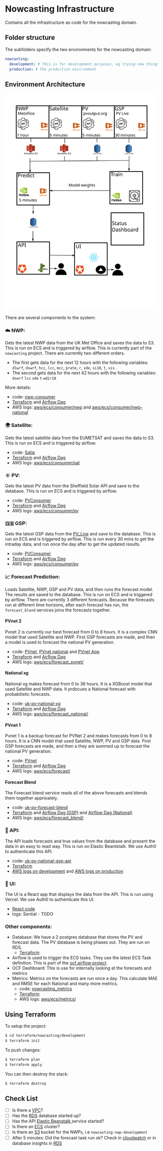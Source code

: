 # Nowcasting Infrastructure

Contains all the infrastructure as code for the nowcasting domain.

## Folder structure

The subfolders specify the two environments for the nowcasting domain:

```yaml
nowcasting:
  development: # This is for development purposes, eg trying new things out. It is not meant to be up 100% of the time.
  production: # The production environment
```

##  Environment Architecture

![Nowcasting](../../assets/nowcasting-domain.svg)


There are several components to the system:
### ☁️ NWP: 
Gets the latest NWP data from the UK Met Office and saves the data to S3. This is run on ECS and is triggered by airflow. This is currently part of the `nowcasting` project. There are currently two different orders. 
- The first gets data for the next 12 hours with the following variables: `dlwrf`, `dswrf`, `hcc`, `lcc`, `mcc`, `prate`, `r`, `sde`, `si10`, `t`, `vis` .
- The second gets data for the next 42 hours with the following variables:  `dswrf` `lcc` `sde` `t` `wdir10`

More details:
   - code: [nwp-consumer](https://github.com/openclimatefix/nwp-consumer)
   - [Terraform](https://github.com/openclimatefix/ocf-infrastructure/tree/main/terraform/modules/services/nwp) 
and [Airflow Dag](https://github.com/openclimatefix/ocf-infrastructure/blob/main/terraform/modules/services/airflow/dags/nwp-dag.py)
   - AWS logs: [aws/ecs/consumer/nwp](https://eu-west-1.console.aws.amazon.com/cloudwatch/home?region=eu-west-1#logsV2:log-groups/log-group/$252Faws$252Fecs$252Fconsumer$252Fnwp$252F) 
and [aws/ecs/consumer/nwp-national](https://eu-west-1.console.aws.amazon.com/cloudwatch/home?region=eu-west-1#logsV2:log-groups/log-group/$252Faws$252Fecs$252Fconsumer$252Fnwp-national$252F) 
### 🌍  Satellite: 
Gets the latest satellite data from the EUMETSAT and saves the data to S3. This is run on ECS and is triggered by airflow. 
   - code: [Satip](https://github.com/openclimatefix/Satip)
   - [Terraform](https://github.com/openclimatefix/ocf-infrastructure/tree/main/terraform/modules/services/sat) 
  and [Airflow Dag](https://github.com/openclimatefix/ocf-infrastructure/blob/main/terraform/modules/services/airflow/dags/satellite-dag.py)
  - AWS logs: [aws/ecs/consumer/sat](https://eu-west-1.console.aws.amazon.com/cloudwatch/home?region=eu-west-1#logsV2:log-groups/log-group/$252Faws$252Fecs$252Fconsumer$252Fsat$252F) 
### ☀️ PV: 
Gets the latest PV data from the Sheffield Solar API and save to the database. This is run on ECS and is triggered by airflow. 
   - code: [PVConsumer](https://github.com/openclimatefix/PVConsumer)
   - [Terraform](https://github.com/openclimatefix/ocf-infrastructure/tree/main/terraform/modules/services/pv)
and [Airflow Dag](https://github.com/openclimatefix/ocf-infrastructure/blob/main/terraform/modules/services/airflow/dags/pv-dag.py)
   - AWS logs: [aws/ecs/consumer/pv](https://eu-west-1.console.aws.amazon.com/cloudwatch/home?region=eu-west-1#logsV2:log-groups/log-group/$252Faws$252Fecs$252Fconsumer$252Fpv$252F) 

### 🇬🇧 GSP: 
Gets the latest GSP data from the [PV_Live](https://www.solar.sheffield.ac.uk/pvlive/) and save to the database. This is run on ECS and is triggered by airflow. 
This is run every 30 mins to get the intraday data, and run once the day after to get the updated results. 
   - code: [PVConsumer](https://github.com/openclimatefix/GSPConsumer)
   - [Terraform](https://github.com/openclimatefix/ocf-infrastructure/tree/main/terraform/modules/services/gsp)
and [Airflow Dag](https://github.com/openclimatefix/ocf-infrastructure/blob/main/terraform/modules/services/airflow/dags/gsp-dag.py)
   - AWS logs: [aws/ecs/consumer/pv](https://eu-west-1.console.aws.amazon.com/cloudwatch/home?region=eu-west-1#logsV2:log-groups/log-group/$252Faws$252Fecs$252Fconsumer$252Fpv$252F) 




### 📈 Forecast Prediction: 
Loads Satellite, NWP, GSP and PV data, and then runs the forecast model. The results are saved to the database. This is run on ECS and is triggered by airflow. There are currently 3 different forecasts. 
Because the forecasts run at different time horizons, after each forecast has run, the `forecast_blend` services joins the forecasts together. 
#### PVnet 2

Pvnet 2 is currently our best forecast from 0 to 8 hours. It is a complex CNN model that used Satellite and NWP. First GSP forecasts are made, and then a model is used to forecast the national PV generation.

   - code: [PVnet](https://github.com/openclimatefix/Pvnet), [PVnet national](https://github.com/openclimatefix/Pvnet-summation) and [PVnet App](https://github.com/openclimatefix/Pvnet_app)
   - [Terraform](https://github.com/openclimatefix/ocf-infrastructure/tree/main/terraform/modules/services/forecast_generic) 
and [Airflow Dag](https://github.com/openclimatefix/ocf-infrastructure/blob/main/terraform/modules/services/airflow/dags/forecastg-gsp-dag.py)
   - AWS logs: [aws/ecs/forecast_pvnet/](https://eu-west-1.console.aws.amazon.com/cloudwatch/home?region=eu-west-1#logsV2:log-groups/log-group/$252Faws$252Fecs$252Fforecast_pvnet$252F)

#### National xg

National xg makes forecast from 0 to 36 hours. It is a XGBoost model that used Satellite and NWP data. It prdocues a National forecast with probabilistic forecasts.

   - code: [uk-pv-national-xg](https://github.com/openclimatefix/uk-pv-national-xg)
   - [Terraform](https://github.com/openclimatefix/ocf-infrastructure/tree/main/terraform/modules/services/forecast_generic) 
and [Airflow Dag](https://github.com/openclimatefix/ocf-infrastructure/blob/main/terraform/modules/services/airflow/dags/forecastg-national-dag.py)
   - AWS logs: [aws/ecs/forecast_national/](https://eu-west-1.console.aws.amazon.com/cloudwatch/home?region=eu-west-1#logsV2:log-groups/log-group/$252Faws$252Fecs$252Fforecast_national$252F)

#### PVnet 1

Pvnet 1 is a backup forecast for PVNet 2 and makes forecasts from 0 to 8 hours. It is a CNN model that used Satellite, NWP, PV and GSP data. First GSP forecasts are made, and then a they are summed up to forecast the national PV generation.

   - code: [PVnet](https://github.com/openclimatefix/nowcasting_forecast)
   - [Terraform](https://github.com/openclimatefix/ocf-infrastructure/tree/main/terraform/modules/services/forecast) 
and [Airflow Dag](https://github.com/openclimatefix/ocf-infrastructure/blob/main/terraform/modules/services/airflow/dags/forecastg-gsp-dag.py)
   - AWS logs: [aws/ecs/forecast/](https://eu-west-1.console.aws.amazon.com/cloudwatch/home?region=eu-west-1#logsV2:log-groups/log-group/$252Faws$252Fecs$252Fforecast$252F)

#### Forecast Blend

The Forecast blend service reads all of the above forecasts and blends them together apprioately.

   - code: [uk-pv-forecast-blend](https://github.com/openclimatefix/uk-pv-forecast-blend)
   - [Terraform](https://github.com/openclimatefix/ocf-infrastructure/tree/main/terraform/modules/services/forecast_blend) 
and [Airflow Dag (GSP)](https://github.com/openclimatefix/ocf-infrastructure/blob/main/terraform/modules/services/airflow/dags/forecastg-gsp-dag.py) and [Airflow Dag (National)](https://github.com/openclimatefix/ocf-infrastructure/blob/main/terraform/modules/services/airflow/dags/forecastg-national-dag.py)
   - AWS logs: [aws/ecs/forecast_blend/](https://eu-west-1.console.aws.amazon.com/cloudwatch/home?region=eu-west-1#logsV2:log-groups/log-group/$252Faws$252Fecs$252Fforecast_blend$252F)



### 🚀  API: 
The API loads forecasts and true values from the database and present the data in an easy to read way. This is run on Elastic Beantstalk. We use Auth0 to authenticate this API.
   - code: [uk-pv-national-gsp-api](https://github.com/openclimatefix/uk-pv-national-gsp-api)
   - [Terraform](https://github.com/openclimatefix/ocf-infrastructure/tree/main/terraform/modules/services/api) 
   - [AWS logs on development](https://eu-west-1.console.aws.amazon.com/cloudwatch/home?region=eu-west-1#logsV2:log-groups/log-group/$252Faws$252Felasticbeanstalk$252Fnowcasting-api-development$252Fvar$252Flog$252Feb-docker$252Fcontainers$252Feb-current-app$252Fstdouterr.log)
 and [AWS logs on production](https://eu-west-1.console.aws.amazon.com/cloudwatch/home?region=eu-west-1#logsV2:log-groups/log-group/$252Faws$252Felasticbeanstalk$252Fnowcasting-api-production$252Fvar$252Flog$252Feb-docker$252Fcontainers$252Feb-current-app$252Fstdouterr.log)
### 🔲 UI: 
The UI is a React app that displays the data from the API. This is run using Vercel. We use Auth0 to authenticate this UI. 
   - [React code](https://github.com/openclimatefix/nowcasting) 
   - logs: Sential - TODO

### Other components:
- Database: We have a 2 postgres database that stores the PV and forecast data. The PV database is being phases out. They are run on RDS. 
   - [Terraform](https://github.com/openclimatefix/ocf-infrastructure/tree/main/terraform/modules/storage/database-pair)
- Airflow is used to trigger the ECS tasks. They use the latest ECS Task definition. This is part of the [ocf airflow project](https://github.com/openclimatefix/ocf-infrastructure/tree/main/terraform/airflow). 
- OCF Dashboard: This is use for internally looking at the forecasts and metrics
- Metrics: Metrics on the forecasts are run once a day. This calculate MAE and RMSE for each National and many more metrics.
     - code: [nowcasting_metrics](https://github.com/openclimatefix/nowcasting_metrics)
     - [Terraform](https://github.com/openclimatefix/ocf-infrastructure/tree/main/terraform/modules/services/metrics) 
     - AWS logs: [aws/ecs/metrics/](https://eu-west-1.console.aws.amazon.com/cloudwatch/home?region=eu-west-1#logsV2:log-groups/log-group/$252Faws$252Fecs$252Fmetrics$252F)



## Using Terraform

To setup the project:

```bash
$ cd terraform/nowcasting/development
$ terraform init
```

To push changes:

```bash
$ terraform plan
$ terraform apply
```

You can then destroy the stack:

```bash
$ terraform destroy
```

## Check List

- [ ] Is there a [VPC](https://eu-west-1.console.aws.amazon.com/vpc/home?region=eu-west-1#vpcs:)?
- [ ] Has the [RDS](https://eu-west-1.console.aws.amazon.com/rds/home?region=eu-west-1#) database started up?
- [ ] Has the API [Elastic Beanstalk ](https://eu-west-1.console.aws.amazon.com/elasticbeanstalk/home?region=eu-west-1#/environments) service started?
- [ ] Is there an [ECS](https://eu-west-1.console.aws.amazon.com/ecs/home?region=eu-west-1#/clusters) cluster?
- [ ] Is there an [S3](https://s3.console.aws.amazon.com/s3/home?region=eu-west-2) bucket for the NWPs, i.e `nowcasting-nwp-development`
- [ ] After 5 minutes: Did the forecast task run ok? Check in [cloudwatch](https://eu-west-1.console.aws.amazon.com/cloudwatch/home?region=eu-west-1#logsV2:log-groups/)
      or in database insights in [RDS](https://eu-west-1.console.aws.amazon.com/rds/home?region=eu-west-1#)
